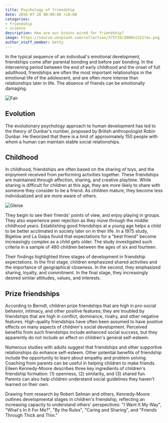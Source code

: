 ```yaml
---
title: Psychology of friendship
date: 2016-07-28 00:00:00 +10:00
categories:
- friendship
- science
description: How are our brains wired for friendship?
image: https://source.unsplash.com/collection/375719/2000x1322?a=.png
author_staff_member: betty
---
```


In the typical sequence of an individual's emotional development, friendships come after parental bonding and before pair bonding. In the intervening period between the end of early childhood and the onset of full adulthood, friendships are often the most important relationships in the emotional life of the adolescent, and are often more intense than relationships later in life. The absence of friends can be emotionally damaging.

![Fair](https://source.unsplash.com/random/1500x1000)

## Evolution

The evolutionary psychology approach to human development has led to the theory of Dunbar's number, proposed by British anthropologist Robin Dunbar. He theorized that there is a limit of approximately 150 people with whom a human can maintain stable social relationships.

## Childhood

In childhood, friendships are often based on the sharing of toys, and the enjoyment received from performing activities together. These friendships are maintained through affection, sharing, and creative playtime. While sharing is difficult for children at this age, they are more likely to share with someone they consider to be a friend. As children mature, they become less individualized and are more aware of others.

![Gleise](https://source.unsplash.com/random/1500x1001)

They begin to see their friends' points of view, and enjoy playing in groups. They also experience peer rejection as they move through the middle childhood years. Establishing good friendships at a young age helps a child to be better acclimated in society later on in their life. In a 1975 study, Bigelow and La Gaipa found that expectations for a "best friend" become increasingly complex as a child gets older. The study investigated such criteria in a sample of 480 children between the ages of six and fourteen.

Their findings highlighted three stages of development in friendship expectations. In the first stage, children emphasized shared activities and the importance of geographical closeness. In the second, they emphasized sharing, loyalty, and commitment. In the final stage, they increasingly desired similar attitudes, values, and interests.

## Prize friendships

According to Berndt, children prize friendships that are high in pro-social behavior, intimacy, and other positive features; they are troubled by friendships that are high in conflict, dominance, rivalry, and other negative features. High-quality friendships have often been assumed to have positive effects on many aspects of children's social development. Perceived benefits from such friendships include enhanced social success, but they apparently do not include an effect on children's general self-esteem.

Numerous studies with adults suggest that friendships and other supportive relationships do enhance self-esteem. Other potential benefits of friendship include the opportunity to learn about empathy and problem solving. Coaching from parents can be useful in helping children to make friends. Eileen Kennedy-Moore describes three key ingredients of children's friendship formation: (1) openness, (2) similarity, and (3) shared fun. Parents can also help children understand social guidelines they haven't learned on their own.

Drawing from research by Robert Selman and others, Kennedy-Moore outlines developmental stages in children's friendship, reflecting an increasing capacity to understand others' perspectives: "I Want It My Way", "What's In It For Me?", "By the Rules", "Caring and Sharing", and "Friends Through Thick and Thin."
